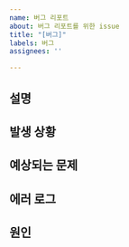 ```yaml
---
name: 버그 리포트
about: 버그 리포트를 위한 issue
title: "[버그]"
labels: 버그
assignees: ''

---
```


## 설명

## 발생 상황

## 예상되는 문제

## 에러 로그

## 원인
